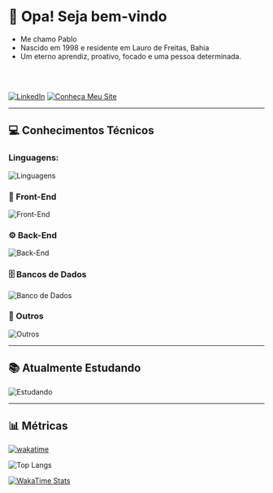 # 👋 Opa! Seja bem-vindo
<ul>
  <li>Me chamo Pablo</li>
  <li>Nascido em 1998 e residente em Lauro de Freitas, Bahia</li>
  <li>Um eterno aprendiz, proativo, focado e uma pessoa determinada.</li>
</ul>

<br />
<br />


[![LinkedIn](https://img.shields.io/badge/LinkedIn-0077B5?style=for-the-badge&logo=linkedin&logoColor=white)](https://www.linkedin.com/in/pablosantos-cg/)
[![Conheça Meu Site](https://img.shields.io/badge/Conheça%20meu%20site-000000?style=for-the-badge&logoColor=white)](https://portfolio-jet-ten-16.vercel.app/)

---

## 💻 Conhecimentos Técnicos

### Linguagens:  
![Linguagens](https://skillicons.dev/icons?i=php,python,ts,js,html,css&theme=dark)

### 🎨 Front-End  
![Front-End](https://skillicons.dev/icons?i=tailwind,react,next&theme=dark)

### ⚙️ Back-End  
![Back-End](https://skillicons.dev/icons?i=nodejs,express,sequelize&theme=dark)

### 🗄️ Bancos de Dados  
![Banco de Dados](https://skillicons.dev/icons?i=postgresql,mysql,sqlite,mongodb&theme=dark)

### 🔧 Outros  
![Outros](https://skillicons.dev/icons?i=git,linux,docker,jest&theme=dark)

---

## 📚 Atualmente Estudando  
![Estudando](https://skillicons.dev/icons?i=laravel,vue&theme=dark)

---
## 📊 Métricas

[![wakatime](https://wakatime.com/badge/user/018b9561-1afd-4386-9f7e-0d74680fda76.svg)](https://wakatime.com/@018b9561-1afd-4386-9f7e-0d74680fda76)

![Top Langs](https://github-readme-stats.vercel.app/api/top-langs/?username=PabloSantos-CG&layout=donut&hide=json,other,css,html,yaml,ejs&theme=dark)

[![WakaTime Stats](https://github-readme-stats.vercel.app/api/wakatime?username=018b9561-1afd-4386-9f7e-0d74680fda76&langs_count=5&hide=json,other,css,html,yaml,ejs&theme=dark)](https://github.com/anuraghazra/github-readme-stats) 

